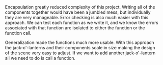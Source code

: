 Encapsulation greatly reduced complexity of this project.
Writing all of the components together would have been a jumbled mess,
but individually they are very manageable. Error checking is also 
much easier with this approach. We can test each function as we write it, 
and we know the errors associated with that function are isolated to 
either the function or the function call.

Generalization made the functions much more usable. With this 
approach the jack-o'-lanterns and their components scale in size making 
the design of the scene very easy to adjust. If we want to add 
another jack-o'-lantern all we need to do is call a function.
